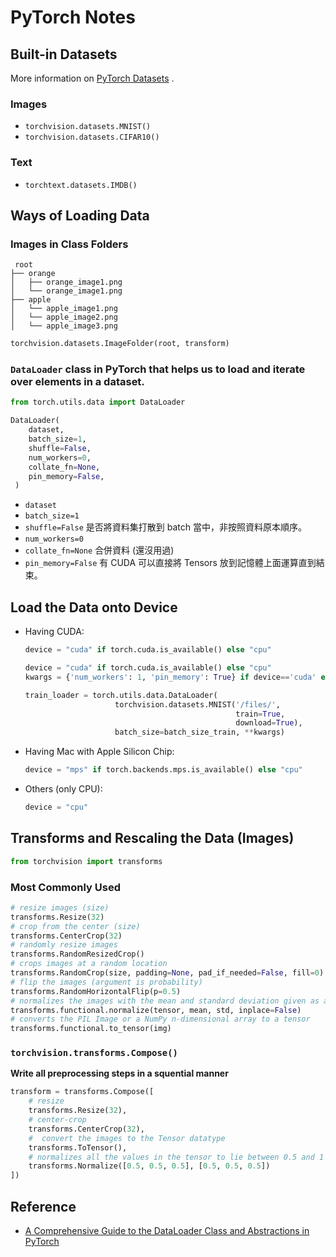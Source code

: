 # PyTorch Notes

## Built-in Datasets

More information on [PyTorch Datasets](https://pytorch.org/vision/stable/datasets.html) .

### Images

- `torchvision.datasets.MNIST()`
- `torchvision.datasets.CIFAR10()`

### Text

- `torchtext.datasets.IMDB()`



## Ways of Loading Data

### Images in Class Folders

```
 root
├── orange
│   ├── orange_image1.png
│   └── orange_image1.png
├── apple
│   └── apple_image1.png
│   └── apple_image2.png
│   └── apple_image3.png
```

```python
torchvision.datasets.ImageFolder(root, transform)
```

### `DataLoader` class in PyTorch that helps us to load and iterate over elements in a dataset.

```python
from torch.utils.data import DataLoader

DataLoader(
    dataset,
    batch_size=1,
    shuffle=False,
    num_workers=0,
    collate_fn=None,
    pin_memory=False,
 )
```

- `dataset`
- `batch_size=1`
- `shuffle=False` 是否將資料集打散到 batch 當中，非按照資料原本順序。
- `num_workers=0`
- `collate_fn=None` 合併資料 (還沒用過)
- `pin_memory=False` 有 CUDA 可以直接將 Tensors 放到記憶體上面運算直到結束。



## Load the Data onto Device

- Having CUDA:

    ```python
    device = "cuda" if torch.cuda.is_available() else "cpu"
    ```

    ```python
    device = "cuda" if torch.cuda.is_available() else "cpu"
    kwargs = {'num_workers': 1, 'pin_memory': True} if device=='cuda' else {}
    
    train_loader = torch.utils.data.DataLoader(
                        torchvision.datasets.MNIST('/files/', 
                                                   train=True, 
                                                   download=True),
                        batch_size=batch_size_train, **kwargs)
    ```

    

- Having Mac with Apple Silicon Chip:

    ```python
    device = "mps" if torch.backends.mps.is_available() else "cpu"
    ```

- Others (only CPU):

    ```python
    device = "cpu"
    ```



## Transforms and Rescaling the Data (Images)

```python
from torchvision import transforms
```

### Most Commonly Used

```python
# resize images (size)
transforms.Resize(32)
# crop from the center (size)
transforms.CenterCrop(32)
# randomly resize images
transforms.RandomResizedCrop()
# crops images at a random location
transforms.RandomCrop(size, padding=None, pad_if_needed=False, fill=0)
# flip the images (argument is probability)
transforms.RandomHorizontalFlip(p=0.5)
# normalizes the images with the mean and standard deviation given as arguments
transforms.functional.normalize(tensor, mean, std, inplace=False)
# converts the PIL Image or a NumPy n-dimensional array to a tensor
transforms.functional.to_tensor(img)
```

### `torchvision.transforms.Compose()`

**Write all preprocessing steps in a squential manner**

```python
transform = transforms.Compose([
    # resize
    transforms.Resize(32),
    # center-crop
    transforms.CenterCrop(32),
    #  convert the images to the Tensor datatype
    transforms.ToTensor(),
    # normalizes all the values in the tensor to lie between 0.5 and 1
    transforms.Normalize([0.5, 0.5, 0.5], [0.5, 0.5, 0.5])
])
```









## Reference

- [A Comprehensive Guide to the DataLoader Class and Abstractions in PyTorch](https://blog.paperspace.com/dataloaders-abstractions-pytorch/)